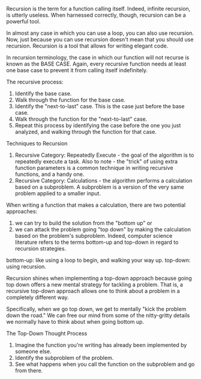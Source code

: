 Recursion is the term for a function calling itself. Indeed, infinite recursion, is utterly useless. When harnessed correctly, though, recursion can be a powerful tool.

In almost any case in which you can use a loop, you can also use recursion. Now, just because you can use recursion doesn't mean that you should use recursion. Recursion is a tool that allows for writing elegant code.

In recursion terminology, the case in which our function will
not recurse is known as the BASE CASE. Again, every recursive function needs at least one base case to prevent it from calling itself indefinitely.

The recursive process:
1. Identify the base case.
2. Walk through the function for the base case.
3. Identify the "next-to-last" case. This is the case just before the base case.
4. Walk through the function for the "next-to-last" case.
5. Repeat this process by identifying the case before the one you just analyzed, and walking through the function for that case.

Techniques to Recursion
1. Recursive Category: Repeatedly Execute - the goal of the algorithm is to repeatedly execute a task. Also to note - the "trick" of using extra function parameters is a common technique in writing recursive functions, and a handy one.
2. Recursive Category: Calculations - the algorithm performs a calculation based on a subproblem. A subproblem is a version of the very same problem applied to a smaller input.

When writing a function that makes a calculation, there are two potential approaches: 
1. we can try to build the solution from the "bottom up" or 
2. we can attack the problem going "top down" by making the calculation based on the problem's subproblem. 
Indeed, computer science literature refers to the terms bottom-up and top-down in regard to recursion strategies.

bottom-up: like using a loop to begin, and walking your way up.
top-down: using recursion.

Recursion shines when implementing a top-down approach because going top down offers a new mental strategy for tackling a problem. That is, a recursive top-down approach allows one to think about a problem in a completely different way.

Specifically, when we go top down, we get to mentally "kick the
problem down the road." We can free our mind from some of the nitty-gritty details we normally have to think about when going bottom up.

The Top-Down Thought Process
1. Imagine the function you're writing has already been implemented by someone else.
2. Identify the subproblem of the problem.
3. See what happens when you call the function on the subproblem and go from there.

